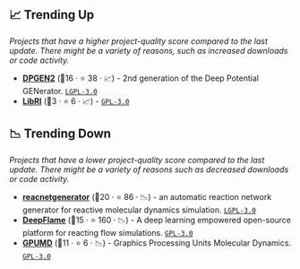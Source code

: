 ## 📈 Trending Up

_Projects that have a higher project-quality score compared to the last update. There might be a variety of reasons, such as increased downloads or code activity._

- <b><a href="https://github.com/deepmodeling/dpgen2">DPGEN2</a></b> (🥈16 ·  ⭐ 38 · 📈) - 2nd generation of the Deep Potential GENerator. <code><a href="http://bit.ly/37RvQcA">LGPL-3.0</a></code>
- <b><a href="https://github.com/deepmodeling/LibRI">LibRI</a></b> (🥉3 ·  ⭐ 6 · 📈) -  <code><a href="http://bit.ly/2M0xdwT">GPL-3.0</a></code>

## 📉 Trending Down

_Projects that have a lower project-quality score compared to the last update. There might be a variety of reasons such as decreased downloads or code activity._

- <b><a href="https://github.com/deepmodeling/reacnetgenerator">reacnetgenerator</a></b> (🥈20 ·  ⭐ 86 · 📉) - an automatic reaction network generator for reactive molecular dynamics simulation. <code><a href="http://bit.ly/37RvQcA">LGPL-3.0</a></code>
- <b><a href="https://github.com/deepmodeling/deepflame-dev">DeepFlame</a></b> (🥈15 ·  ⭐ 160 · 📉) - A deep learning empowered open-source platform for reacting flow simulations. <code><a href="http://bit.ly/2M0xdwT">GPL-3.0</a></code>
- <b><a href="https://github.com/deepmodeling/GPUMD">GPUMD</a></b> (🥉11 ·  ⭐ 6 · 📉) - Graphics Processing Units Molecular Dynamics. <code><a href="http://bit.ly/2M0xdwT">GPL-3.0</a></code>


